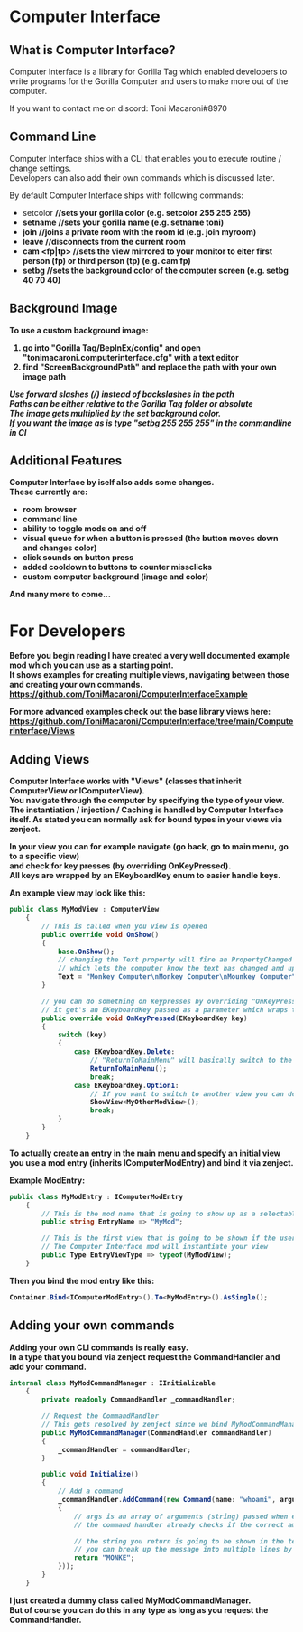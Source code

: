 # Computer Interface
## What is Computer Interface?
Computer Interface is a library for Gorilla Tag which enabled developers to write programs for the Gorilla Computer
and users to make more out of the computer.

If you want to contact me on discord: Toni Macaroni#8970

## Command Line
Computer Interface ships with a CLI that enables you to execute routine / change settings.  
Developers can also add their own commands which is discussed later.

By default Computer Interface ships with following commands:
- setcolor <r> <g> <b> //sets your gorilla color (e.g. setcolor 255 255 255)
- setname <name> //sets your gorilla name (e.g. setname toni)
- join <roomID> //joins a private room with the room id (e.g. join myroom)
- leave //disconnects from the current room
- cam <fp|tp> //sets the view mirrored to your monitor to eiter first person (fp) or third person (tp) (e.g. cam fp)
- setbg <r> <g> <b> //sets the background color of the computer screen (e.g. setbg 40 70 40)

## Background Image
To use a custom background image:
1) go into "Gorilla Tag/BepInEx/config" and open "tonimacaroni.computerinterface.cfg" with a text editor
2) find "ScreenBackgroundPath" and replace the path with your own image path

*Use forward slashes (/) instead of backslashes in the path*  
*Paths can be either relative to the Gorilla Tag folder or absolute*  
*The image gets multiplied by the set background color.*  
*If you want the image as is type "setbg 255 255 255" in the commandline in CI*

## Additional Features
Computer Interface by iself also adds some changes.  
These currently are:
- room browser
- command line
- ability to toggle mods on and off
- visual queue for when a button is pressed (the button moves down and changes color)
- click sounds on button press
- added cooldown to buttons to counter missclicks
- custom computer background (image and color)

And many more to come...

# For Developers

Before you begin reading I have created a very well documented example mod which you can use as a starting point.  
It shows examples for creating multiple views, navigating between those and creating your own commands.
https://github.com/ToniMacaroni/ComputerInterfaceExample

For more advanced examples check out the base library views here:  
https://github.com/ToniMacaroni/ComputerInterface/tree/main/ComputerInterface/Views

## Adding Views
Computer Interface works with "Views" (classes that inherit ComputerView or IComputerView).  
You navigate through the computer by specifying the type of your view.  
The instantiation / injection / Caching is handled by Computer Interface itself.
As stated you can normally ask for bound types in your views via zenject.

In your view you can for example navigate (go back, go to main menu, go to a specific view)  
and check for key presses (by overriding OnKeyPressed).  
All keys are wrapped by an EKeyboardKey enum to easier handle keys.

An example view may look like this:

```csharp
public class MyModView : ComputerView
    {
        // This is called when you view is opened
        public override void OnShow()
        {
            base.OnShow();
            // changing the Text property will fire an PropertyChanged event
            // which lets the computer know the text has changed and update it
            Text = "Monkey Computer\nMonkey Computer\nMounkey Computer";
        }

        // you can do something on keypresses by overriding "OnKeyPressed"
        // it get's an EKeyboardKey passed as a parameter which wraps the old character string
        public override void OnKeyPressed(EKeyboardKey key)
        {
            switch (key)
            {
                case EKeyboardKey.Delete:
                    // "ReturnToMainMenu" will basically switch to the main menu again
                    ReturnToMainMenu();
                    break;
                case EKeyboardKey.Option1:
                    // If you want to switch to another view you can do it like this
                    ShowView<MyOtherModView>();
                    break;
            }
        }
    }
```

To actually create an entry in the main menu and specify an initial view  
you use a mod entry (inherits IComputerModEntry) and bind it via zenject.

Example ModEntry:
```csharp
public class MyModEntry : IComputerModEntry
    {
        // This is the mod name that is going to show up as a selectable mod
        public string EntryName => "MyMod";

        // This is the first view that is going to be shown if the user select you mod
        // The Computer Interface mod will instantiate your view 
        public Type EntryViewType => typeof(MyModView);
    }
```

Then you bind the mod entry like this:
```csharp
Container.Bind<IComputerModEntry>().To<MyModEntry>().AsSingle();
```

## Adding your own commands

Adding your own CLI commands is really easy.  
In a type that you bound via zenject request the CommandHandler and add your command.

```csharp
internal class MyModCommandManager : IInitializable
    {
        private readonly CommandHandler _commandHandler;

        // Request the CommandHandler
        // This gets resolved by zenject since we bind MyModCommandManager in the container
        public MyModCommandManager(CommandHandler commandHandler)
        {
            _commandHandler = commandHandler;
        }

        public void Initialize()
        {
            // Add a command
            _commandHandler.AddCommand(new Command(name: "whoami", argumentCount: 0, args =>
            {
                // args is an array of arguments (string) passed when entering the command
                // the command handler already checks if the correct amount of arguments is passed

                // the string you return is going to be shown in the terminal as a return message
                // you can break up the message into multiple lines by using \n
                return "MONKE";
            }));
        }
    }
```

I just created a dummy class called MyModCommandManager.  
But of course you can do this in any type as long as you request the CommandHandler.
